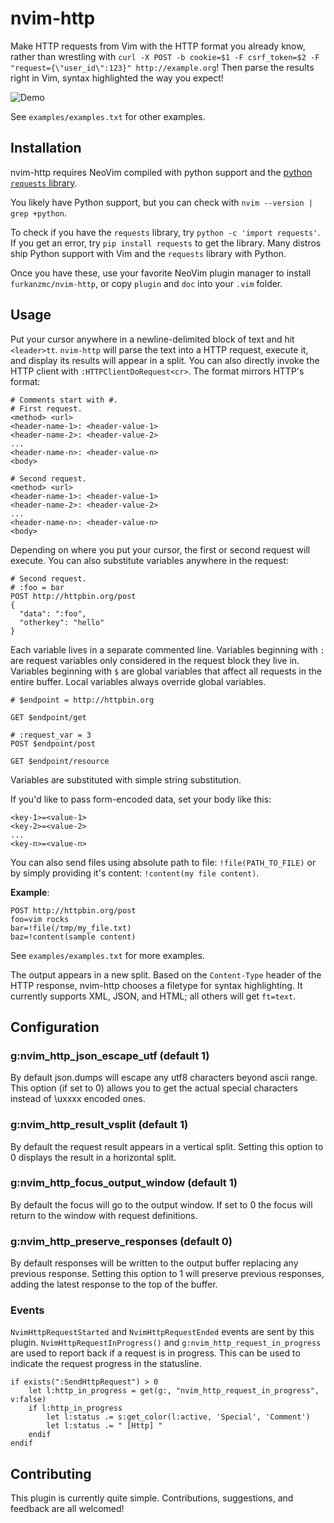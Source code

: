 # nvim-http

Make HTTP requests from Vim with the HTTP format you already know, rather than wrestling with
`curl -X POST -b cookie=$1 -F csrf_token=$2 -F "request={\"user_id\":123}" http://example.org`!
Then parse the results right in Vim, syntax highlighted the way you expect!

![Demo](https://raw.githubusercontent.com/furkanzmc/nvim-http/master/examples/demo.gif)

See `examples/examples.txt` for other examples.

## Installation

nvim-http requires NeoVim compiled with python support and the
[python `requests` library](http://docs.python-requests.org/en/latest/).

You likely have Python support, but you can check with `nvim --version | grep +python`.

To check if you have the `requests` library, try `python -c 'import requests'`.  If you get an
error, try `pip install requests` to get the library.  Many distros ship Python support with Vim
and the `requests` library with Python.

Once you have these, use your favorite NeoVim plugin manager to install `furkanzmc/nvim-http`, or
copy `plugin` and `doc` into your `.vim` folder.

## Usage

Put your cursor anywhere in a newline-delimited block of text and hit `<leader>tt`. `nvim-http` will
parse the text into a HTTP request, execute it, and display its results will appear in a split.
You can also directly invoke the HTTP client with `:HTTPClientDoRequest<cr>`. The format mirrors
HTTP's format:

```
# Comments start with #.
# First request.
<method> <url>
<header-name-1>: <header-value-1>
<header-name-2>: <header-value-2>
...
<header-name-n>: <header-value-n>
<body>

# Second request.
<method> <url>
<header-name-1>: <header-value-1>
<header-name-2>: <header-value-2>
...
<header-name-n>: <header-value-n>
<body>
```

Depending on where you put your cursor, the first or second request will execute. You can also
substitute variables anywhere in the request:

```
# Second request.
# :foo = bar
POST http://httpbin.org/post
{
  "data": ":foo",
  "otherkey": "hello"
}
```

Each variable lives in a separate commented line. Variables beginning with `:` are request variables
only considered in the request block they live in. Variables beginning with `$` are global variables
that affect all requests in the entire buffer. Local variables always override global variables.

```
# $endpoint = http://httpbin.org

GET $endpoint/get

# :request_var = 3
POST $endpoint/post

GET $endpoint/resource
```

Variables are substituted with simple string substitution.

If you'd like to pass form-encoded data, set your body like this:

```
<key-1>=<value-1>
<key-2>=<value-2>
...
<key-n>=<value-n>
```

You can also send files using absolute path to file: `!file(PATH_TO_FILE)` or by simply providing
it's content: `!content(my file content)`.

**Example**:

```
POST http://httpbin.org/post
foo=vim rocks
bar=!file(/tmp/my_file.txt)
baz=!content(sample content)
```

See `examples/examples.txt` for more examples.

The output appears in a new split. Based on the `Content-Type` header of the HTTP response,
nvim-http chooses a filetype for syntax highlighting. It currently supports XML, JSON, and HTML;
all others will get `ft=text`.

## Configuration

### g:nvim_http_json_escape_utf (default 1)

By default json.dumps will escape any utf8 characters beyond ascii range. This option (if set to 0)
allows you to get the actual special characters instead of \uxxxx encoded ones.

### g:nvim_http_result_vsplit (default 1)

By default the request result appears in a vertical split. Setting this option to 0 displays the
result in a horizontal split.

### g:nvim_http_focus_output_window (default 1)

By default the focus will go to the output window. If set to 0 the focus will return to the window
with request definitions.

### g:nvim_http_preserve_responses (default 0)

By default responses will be written to the output buffer replacing any previous response. Setting
this option to 1 will preserve previous responses, adding the latest response to the top of the buffer.

### Events

`NvimHttpRequestStarted` and `NvimHttpRequestEnded` events are sent by this plugin.
`NvimHttpRequestInProgress()` and `g:nvim_http_request_in_progress` are used to report back if a
request is in progress.  This can be used to indicate the request progress in the statusline.

```vim
if exists(":SendHttpRequest") > 0
    let l:http_in_progress = get(g:, "nvim_http_request_in_progress", v:false)
    if l:http_in_progress
        let l:status .= s:get_color(l:active, 'Special', 'Comment')
        let l:status .= " [Http] "
    endif
endif

```

## Contributing

This plugin is currently quite simple. Contributions, suggestions, and feedback are all welcomed!

